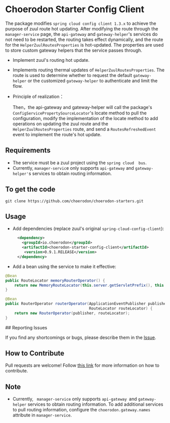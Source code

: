 # Choerodon Starter Config Client
The package modifies ``spring cloud config client 1.3.x`` to achieve the purpose of zuul route hot updating. After modifying the route through the ``manager-service`` page, the ``api-gateway`` and ``gateway-helper``'s services do not need to be restarted, the routing takes effect dynamically, and the route for the ``HelperZuulRoutesProperties`` is hot-updated. The properties are used to store custom gateway helpers that the service passes through. 

- Implement zuul's routing hot update.
- Implements routing thermal updates of ``HelperZuulRoutesProperties``. The route is used to determine whether to request the default ``gateway-helper`` or the customized ``gateway-helper`` to authenticate and limit the flow.

- Principle of realization：

  Then，the api-gateway and gateway-helper will call the package's ``ConfigServicePropertySourceLocator``'s locate method to pull the configuration, modify the implementation of the locate method to add operations on updating the zuul route and the ``HelperZuulRoutesProperties`` route, and send a ``RoutesRefreshedEvent`` event to implement the route's hot update.
  

## Requirements
- The service must be a zuul project using the ``spring cloud  bus``.
- Currently, ``manager-servic``e only supports ``api-gateway`` and ``gateway-helper'``s services to obtain routing information.

## To get the code

```
git clone https://github.com/choerodon/choerodon-starters.git
```

## Usage
- Add dependencies (replace zuul's original ``spring-cloud-config-client``):

  ```xml
    <dependency>
      <groupId>io.choerodon</groupId>
      <artifactId>choerodon-starter-config-client</artifactId>
       <version>0.9.1.RELEASE</version>
    </dependency>
  ```
- Add a bean using the service to make it effective:
   
 ```java
 @Bean
 public RouteLocator memoryRouterOperator() {
     return new MemoryRouteLocator(this.server.getServletPrefix(), this.zuulProperties);
 }

 @Bean
 public RouterOperator routerOperator(ApplicationEventPublisher publisher,
                                      RouteLocator routeLocator) {
     return new RouterOperator(publisher, routeLocator);
 }
 ```

## Reporting Issues

If you find any shortcomings or bugs, please describe them in the [Issue](https://github.com/choerodon/choerodon/issues/new?template=issue_template.md).
    
## How to Contribute
Pull requests are welcome! Follow [this link](https://github.com/choerodon/choerodon/blob/master/CONTRIBUTING.md) for more information on how to contribute.

## Note
- Currently, `` manager-service`` only supports ``api-gateway ``and ``gateway-helper`` services to obtain routing information. To add additional services to pull routing information, configure the ``choerodon.gateway.names`` attribute in ``manager-service``.